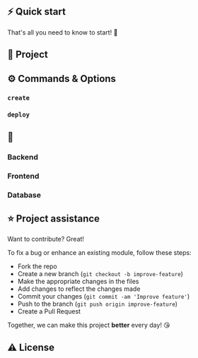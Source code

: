 ## ⚡️ Quick start


That's all you need to know to start! 🎉


## 📖 Project 

## ⚙️ Commands & Options

### `create`


### `deploy`



## 📝

### Backend



### Frontend


### Database


## ⭐️ Project assistance
Want to contribute? Great!

To fix a bug or enhance an existing module, follow these steps:

- Fork the repo
- Create a new branch (`git checkout -b improve-feature`)
- Make the appropriate changes in the files
- Add changes to reflect the changes made
- Commit your changes (`git commit -am 'Improve feature'`)
- Push to the branch (`git push origin improve-feature`)
- Create a Pull Request 

Together, we can make this project **better** every day! 😘

## ⚠️ License